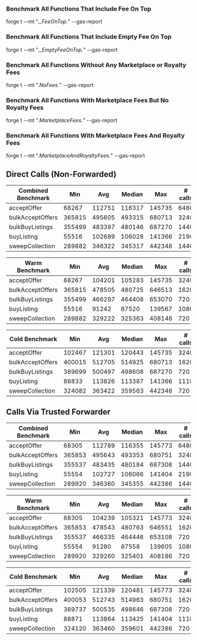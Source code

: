 ### Benchmark All Functions That Include Fee On Top

forge t --mt ".*_FeeOnTop.*" --gas-report

### Benchmark All Functions That Include Empty Fee On Top

forge t --mt ".*_EmptyFeeOnTop.*" --gas-report

### Benchmark All Functions Without Any Marketplace or Royalty Fees

forge t --mt ".*NoFees.*" --gas-report

### Benchmark All Functions With Marketplace Fees But No Royalty Fees

forge t --mt ".*MarketplaceFees.*" --gas-report

### Benchmark All Functions With Marketplace Fees And Royalty Fees

forge t --mt ".*MarketplaceAndRoyaltyFees.*" --gas-report

## Direct Calls (Non-Forwarded)

| Combined Benchmark           | Min             | Avg    | Median | Max    | # calls |
|------------------------------|-----------------|--------|--------|--------|---------|
| acceptOffer                  | 68267           | 112751 | 116317 | 145735 | 6480    |
| bulkAcceptOffers             | 365815          | 495605 | 493315 | 680713 | 3240    |
| bulkBuyListings              | 355499          | 483397 | 480146 | 687270 | 1440    |
| buyListing                   | 55516           | 102689 | 106028 | 141366 | 2190    |
| sweepCollection              | 289882          | 346322 | 345317 | 442348 | 1440    |

| Warm Benchmark               | Min             | Avg    | Median | Max    | # calls |
|------------------------------|-----------------|--------|--------|--------|---------|
| acceptOffer                  | 68267           | 104201 | 105283 | 145735 | 3240    |
| bulkAcceptOffers             | 365815          | 478505 | 480725 | 646513 | 1620    |
| bulkBuyListings              | 355499          | 466297 | 464408 | 653070 | 720     |
| buyListing                   | 55516           | 91242  | 87520  | 139567 | 1080    |
| sweepCollection              | 289882          | 329222 | 325363 | 408148 | 720     |

| Cold Benchmark               | Min             | Avg    | Median | Max    | # calls |
|------------------------------|-----------------|--------|--------|--------|---------|
| acceptOffer                  | 102467          | 121301 | 120443 | 145735 | 3240    |
| bulkAcceptOffers             | 400015          | 512705 | 514925 | 680713 | 1620    |
| bulkBuyListings              | 389699          | 500497 | 498608 | 687270 | 720     |
| buyListing                   | 88833           | 113826 | 113387 | 141366 | 1110    |
| sweepCollection              | 324082          | 363422 | 359563 | 442348 | 720     |

## Calls Via Trusted Forwarder

| Combined Benchmark           | Min             | Avg    | Median | Max    | # calls |
|------------------------------|-----------------|--------|--------|--------|---------|
| acceptOffer                  | 68305           | 112789 | 116355 | 145773 | 6480    |
| bulkAcceptOffers             | 365853          | 495643 | 493353 | 680751 | 3240    |
| bulkBuyListings              | 355537          | 483435 | 480184 | 687308 | 1440    |
| buyListing                   | 55554           | 102727 | 106066 | 141404 | 2190    |
| sweepCollection              | 289920          | 346360 | 345355 | 442386 | 1440    |

| Warm Benchmark               | Min             | Avg    | Median | Max    | # calls |
|------------------------------|-----------------|--------|--------|--------|---------|
| acceptOffer                  | 68305           | 104239 | 105321 | 145773 | 3240    |
| bulkAcceptOffers             | 365853          | 478543 | 480763 | 646551 | 1620    |
| bulkBuyListings              | 355537          | 466335 | 464446 | 653108 | 720     |
| buyListing                   | 55554           | 91280  | 87558  | 139605 | 1080    |
| sweepCollection              | 289920          | 329260 | 325401 | 408186 | 720     |

| Cold Benchmark               | Min             | Avg    | Median | Max    | # calls |
|------------------------------|-----------------|--------|--------|--------|---------|
| acceptOffer                  | 102505          | 121339 | 120481 | 145773 | 3240    |
| bulkAcceptOffers             | 400053          | 512743 | 514963 | 680751 | 1620    |
| bulkBuyListings              | 389737          | 500535 | 498646 | 687308 | 720     |
| buyListing                   | 88871           | 113864 | 113425 | 141404 | 1110    |
| sweepCollection              | 324120          | 363460 | 359601 | 442386 | 720     |